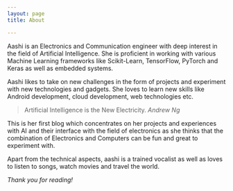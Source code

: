 ```yaml
---
layout: page
title: About

---
```



Aashi is an Electronics and Communication engineer with deep interest in the field of Artificial Intelligence. She is proficient in working with various Machine Learning frameworks like Scikit-Learn, TensorFlow, PyTorch and Keras as well as embedded systems. 

Aashi likes to take on new challenges in the form of projects and experiment with new technologies and gadgets. She loves to learn new skills like Android development, cloud development, web technologies etc.

>Artificial Intelligence is the New Electricity.<cite> Andrew Ng </cite>

This is her first blog which concentrates on her projects and experiences with AI and their interface with the field of electronics as she thinks that the combination of Electronics and Computers can be fun and great to experiment with.

Apart from the technical aspects, aashi is a trained vocalist as well as loves to listen to songs, watch movies and travel the world.

*Thank you for reading!*
